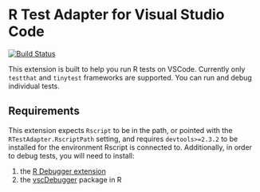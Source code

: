 # R Test Adapter for Visual Studio Code

[![Build Status](https://dev.azure.com/meakbiyik/vscode-r-test-adapter/_apis/build/status/meakbiyik.vscode-r-test-adapter?branchName=master)](https://dev.azure.com/meakbiyik/vscode-r-test-adapter/_build/latest?definitionId=1&branchName=master)

This extension is built to help you run R tests on VSCode. Currently only `testthat` and `tinytest` frameworks are supported. You can run and debug individual tests.

## Requirements

This extension expects `Rscript` to be in the path, or pointed with the `RTestAdapter.RscriptPath` setting, and requires `devtools>=2.3.2` to be installed for the environment Rscript is connected to.
Additionally, in order to debug tests, you will need to install:
 1. the [R Debugger extension](https://marketplace.visualstudio.com/items/?itemName=RDebugger.r-debugger)
 2. the [vscDebugger](https://github.com/ManuelHentschel/vscDebugger) package in R